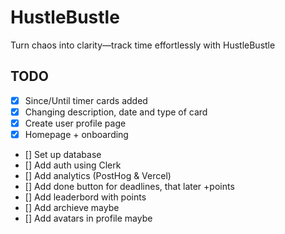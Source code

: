 # HustleBustle
Turn chaos into clarity—track time effortlessly with HustleBustle

## TODO

- [x] Since/Until timer cards added
- [x] Changing description, date and type of card
- [x] Create user profile page
- [x] Homepage + onboarding
- [] Set up database
- [] Add auth using Clerk
- [] Add analytics (PostHog & Vercel)
- [] Add done button for deadlines, that later +points
- [] Add leaderbord with points
- [] Add archieve maybe
- [] Add avatars in profile maybe